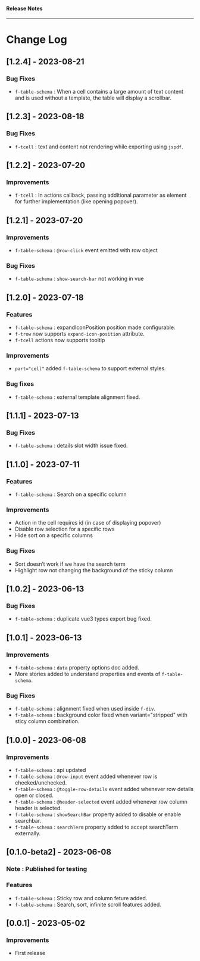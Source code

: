 <h4 class="margin-btm-8">Release Notes</h4>
<hr class="margin-btm-32" />

# Change Log

## [1.2.4] - 2023-08-21

### Bug Fixes
- `f-table-schema` : When a cell contains a large amount of text content and is used without a template, the table will display a scrollbar.

## [1.2.3] - 2023-08-18

### Bug Fixes
- `f-tcell` : text and content not rendering while exporting using `jspdf`.

## [1.2.2] - 2023-07-20

### Improvements
- `f-tcell` : In actions callback, passing additional parameter as element for further implementation (like opening popover).
## [1.2.1] - 2023-07-20

### Improvements
- `f-table-schema` : `@row-click` event emitted with row object

### Bug Fixes
- `f-table-schema` : `show-search-bar` not working in vue

## [1.2.0] - 2023-07-18

### Features
- `f-table-schema` : expandIconPosition position made configurable.
- `f-trow` now supports `expand-icon-position` attribute.
- `f-tcell` actions now supports tooltip

### Improvements
- `part="cell"` added `f-table-schema` to support external styles.

### Bug fixes
- `f-table-schema` : external template alignment fixed.

## [1.1.1] - 2023-07-13

### Bug Fixes
- `f-table-schema` : details slot width issue fixed.

## [1.1.0] - 2023-07-11

### Features
- `f-table-schema` : Search on a specific column
### Improvements
- Action in the cell requires id (in case of displaying popover)
- Disable row selection for a specific rows
- Hide sort on a specific columns
### Bug Fixes

- Sort doesn’t work if we have the search term
- Highlight row not changing the background of the sticky column

## [1.0.2] - 2023-06-13

### Bug Fixes

- `f-table-schema` : duplicate vue3 types export bug fixed.

## [1.0.1] - 2023-06-13

### Improvements

- `f-table-schema` : `data` property options doc added.
- More stories added to understand properties and events of `f-table-schema`.

### Bug Fixes

- `f-table-schema` : alignment fixed when used inside `f-div`.
- `f-table-schema` : background color fixed when variant="stripped" with sticy column combination.

## [1.0.0] - 2023-06-08

### Improvements

- `f-table-schema` : api updated
- `f-table-schema` : `@row-input` event added whenever row is checked/unchecked.
- `f-table-schema` : `@toggle-row-details` event added whenever row details open or closed.
- `f-table-schema` : `@header-selected` event added whenever row column header is selected.
- `f-table-schema` : `showSearchBar` property added to disable or enable searchbar.
- `f-table-schema` : `searchTerm` property added to accept searchTerm externally.

## [0.1.0-beta2] - 2023-06-08

### Note : Published for testing

### Features

- `f-table-schema` : Sticky row and column feture added.
- `f-table-schema` : Search, sort, infinite scroll features added.

## [0.0.1] - 2023-05-02

### Improvements

- First release
